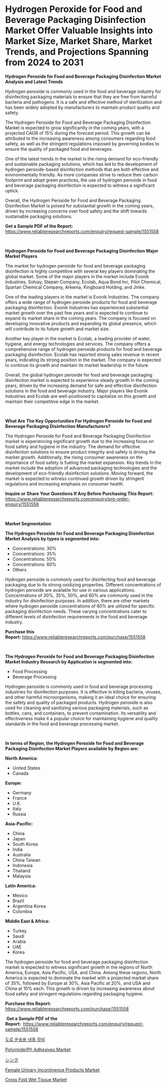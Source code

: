 <p><h1>Hydrogen Peroxide for Food and Beverage Packaging Disinfection Market Offer Valuable Insights into Market Size, Market Share, Market Trends, and Projections Spanning from 2024 to 2031</h1></p><p><strong>Hydrogen Peroxide for Food and Beverage Packaging Disinfection Market Analysis and Latest Trends</strong></p>
<p><p>Hydrogen peroxide is commonly used in the food and beverage industry for disinfecting packaging materials to ensure that they are free from harmful bacteria and pathogens. It is a safe and effective method of sterilization and has been widely adopted by manufacturers to maintain product quality and safety.</p><p>The Hydrogen Peroxide for Food and Beverage Packaging Disinfection Market is expected to grow significantly in the coming years, with a projected CAGR of 15% during the forecast period. This growth can be attributed to the increasing awareness among consumers regarding food safety, as well as the stringent regulations imposed by governing bodies to ensure the quality of packaged food and beverages.</p><p>One of the latest trends in the market is the rising demand for eco-friendly and sustainable packaging solutions, which has led to the development of hydrogen peroxide-based disinfection methods that are both effective and environmentally friendly. As more companies strive to reduce their carbon footprint and adopt green practices, the use of hydrogen peroxide in food and beverage packaging disinfection is expected to witness a significant uptick.</p><p>Overall, the Hydrogen Peroxide for Food and Beverage Packaging Disinfection Market is poised for substantial growth in the coming years, driven by increasing concerns over food safety and the shift towards sustainable packaging solutions.</p></p>
<p><strong>Get a Sample PDF of the Report:&nbsp;</strong> <a href="https://www.reliableresearchreports.com/enquiry/request-sample/1551558">https://www.reliableresearchreports.com/enquiry/request-sample/1551558</a></p>
<p>&nbsp;</p>
<p><strong>Hydrogen Peroxide for Food and Beverage Packaging Disinfection Major Market Players</strong></p>
<p><p>The market for hydrogen peroxide for food and beverage packaging disinfection is highly competitive with several key players dominating the global market. Some of the major players in the market include Evonik Industries, Solvay, Stepan Company, Ecolab, Aqua Bond Inc, Pilot Chemical, Spartan Chemical Company, Arkema, Kingboard Holding, and Jinke.</p><p>One of the leading players in the market is Evonik Industries. The company offers a wide range of hydrogen peroxide products for food and beverage packaging disinfection. Evonik Industries has experienced substantial market growth over the past few years and is expected to continue to expand its market share in the coming years. The company is focused on developing innovative products and expanding its global presence, which will contribute to its future growth and market size.</p><p>Another key player in the market is Ecolab, a leading provider of water, hygiene, and energy technologies and services. The company offers a comprehensive range of hydrogen peroxide products for food and beverage packaging disinfection. Ecolab has reported strong sales revenue in recent years, indicating its strong position in the market. The company is expected to continue its growth and maintain its market leadership in the future.</p><p>Overall, the global hydrogen peroxide for food and beverage packaging disinfection market is expected to experience steady growth in the coming years, driven by the increasing demand for safe and effective disinfection solutions in the food and beverage industry. Major players like Evonik Industries and Ecolab are well-positioned to capitalize on this growth and maintain their competitive edge in the market.</p></p>
<p>&nbsp;</p>
<p><strong>What Are The Key Opportunities For Hydrogen Peroxide for Food and Beverage Packaging Disinfection Manufacturers?</strong></p>
<p><p>The Hydrogen Peroxide for Food and Beverage Packaging Disinfection market is experiencing significant growth due to the increasing focus on food safety and hygiene in the industry. The demand for effective disinfection solutions to ensure product integrity and safety is driving the market growth. Additionally, the rising consumer awareness on the importance of food safety is fueling the market expansion. Key trends in the market include the adoption of advanced packaging technologies and the development of eco-friendly disinfection solutions. Moving forward, the market is expected to witness continued growth driven by stringent regulations and increasing emphasis on consumer health.</p></p>
<p><strong>Inquire or Share Your Questions If Any Before Purchasing This Report:</strong> <a href="https://www.reliableresearchreports.com/enquiry/pre-order-enquiry/1551558">https://www.reliableresearchreports.com/enquiry/pre-order-enquiry/1551558</a></p>
<p>&nbsp;</p>
<p><strong>Market Segmentation</strong></p>
<p><strong>The Hydrogen Peroxide for Food and Beverage Packaging Disinfection Market Analysis by types is segmented into:</strong></p>
<p><ul><li>Concentrations: 30%</li><li>Concentrations: 35%</li><li>Concentrations: 50%</li><li>Concentrations: 60%</li><li>Others</li></ul></p>
<p><p>Hydrogen peroxide is commonly used for disinfecting food and beverage packaging due to its strong oxidizing properties. Different concentrations of hydrogen peroxide are available for use in various applications. Concentrations of 30%, 35%, 50%, and 60% are commonly used in the industry for disinfection purposes. In addition, there are other markets where hydrogen peroxide concentrations of 80% are utilized for specific packaging disinfection needs. These varying concentrations cater to different levels of disinfection requirements in the food and beverage industry.</p></p>
<p><strong>Purchase this Report:&nbsp;</strong><a href="https://www.reliableresearchreports.com/purchase/1551558">https://www.reliableresearchreports.com/purchase/1551558</a></p>
<p>&nbsp;</p>
<p><strong>The Hydrogen Peroxide for Food and Beverage Packaging Disinfection Market Industry Research by Application is segmented into:</strong></p>
<p><ul><li>Food Processing</li><li>Beverage Processing</li></ul></p>
<p><p>Hydrogen peroxide is commonly used in food and beverage processing industries for disinfection purposes. It is effective in killing bacteria, viruses, and other harmful microorganisms, making it an ideal choice for ensuring the safety and quality of packaged products. Hydrogen peroxide is also used for cleaning and sanitizing various packaging materials, such as bottles, cans, and containers, to prevent contamination. Its versatility and effectiveness make it a popular choice for maintaining hygiene and quality standards in the food and beverage processing market.</p></p>
<p>&nbsp;</p>
<p><strong>In terms of Region, the Hydrogen Peroxide for Food and Beverage Packaging Disinfection Market Players available by Region are:</strong></p>
<p>
    <p> <strong> North America: </strong>
        <ul>
            <li>United States</li>
            <li>Canada</li>
        </ul>
        </p> 
    <p> <strong> Europe: </strong>
        <ul>
            <li>Germany</li>
            <li>France</li>
            <li>U.K.</li>
            <li>Italy</li>
            <li>Russia</li>
        </ul>
        </p> 
    <p> <strong> Asia-Pacific: </strong>
        <ul>
            <li>China</li>
            <li>Japan</li>
            <li>South Korea</li>
            <li>India</li>
            <li>Australia</li>
            <li>China Taiwan</li>
            <li>Indonesia</li>
            <li>Thailand</li>
            <li>Malaysia</li>
        </ul>
        </p> 
    <p> <strong> Latin America: </strong>
        <ul>
            <li>Mexico</li>
            <li>Brazil</li>
            <li>Argentina Korea</li>
            <li>Colombia</li>
        </ul>
        </p> 
    <p> <strong> Middle East & Africa: </strong>
        <ul>
            <li>Turkey</li>
            <li>Saudi</li>
            <li>Arabia</li>
            <li>UAE</li>
            <li>Korea</li>
        </ul>
    </p>
    </p>
<p><p>The hydrogen peroxide for food and beverage packaging disinfection market is expected to witness significant growth in the regions of North America, Europe, Asia Pacific, USA, and China. Among these regions, North America is expected to dominate the market with a projected market share of 35%, followed by Europe at 30%, Asia Pacific at 20%, and USA and China at 10% each. This growth is driven by increasing awareness about food safety and stringent regulations regarding packaging hygiene.</p></p>
<p><strong>Purchase this Report: </strong><a href="https://www.reliableresearchreports.com/purchase/1551558">https://www.reliableresearchreports.com/purchase/1551558</a></p>
<p>&nbsp;<strong>Get a Sample PDF of the Report:&nbsp;&nbsp;</strong><a href="https://www.reliableresearchreports.com/enquiry/request-sample/1551558">https://www.reliableresearchreports.com/enquiry/request-sample/1551558</a></p>
<p><strong></strong></p>
<p><p><a href="https://github.com/lkwggful07722/Market-Research-Report-List-1/blob/main/8549486194642.md">도로 운송용 냉동 장비</a></p><p><a href="https://github.com/okotobwrhuteie/Market-Research-Report-List-1/blob/main/polyimidepi-adhesives-market.md">Polyimide(PI) Adhesives Market</a></p><p><a href="https://github.com/ycmtqqhvk3273/Market-Research-Report-List-1/blob/main/5793180230.md">シンク</a></p><p><a href="https://issuu.com/reportprime-2/docs/female-urinary-incontinence-products-market-size-2">Female Urinary Incontinence Products Market</a></p><p><a href="https://issuu.com/reportprime-2/docs/cross-fold-wet-tissue-market-size-2030.pptx">Cross Fold Wet Tissue Market</a></p></p>